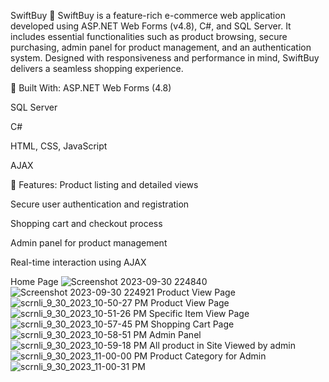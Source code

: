 SwiftBuy 🛒
SwiftBuy is a feature-rich e-commerce web application developed using ASP.NET Web Forms (v4.8), C#, and SQL Server. It includes essential functionalities such as product browsing, secure purchasing, admin panel for product management, and an authentication system. Designed with responsiveness and performance in mind, SwiftBuy delivers a seamless shopping experience.

🔧 Built With:
ASP.NET Web Forms (4.8)

SQL Server

C#

HTML, CSS, JavaScript

AJAX

🌟 Features:
Product listing and detailed views

Secure user authentication and registration

Shopping cart and checkout process

Admin panel for product management

Real-time interaction using AJAX

Home Page
![Screenshot 2023-09-30 224840](https://github.com/gargasaha/EcommerceSite/assets/92121621/4dc70421-0f40-468e-a7f1-e8a5e98dd784)
![Screenshot 2023-09-30 224921](https://github.com/gargasaha/EcommerceSite/assets/92121621/df6f4acf-e89b-4fd8-883b-94e864830001)
Product View Page
![scrnli_9_30_2023_10-50-27 PM](https://github.com/gargasaha/EcommerceSite/assets/92121621/a401e924-8859-484c-a512-32902b7a53f4)
Product View Page
![scrnli_9_30_2023_10-51-26 PM](https://github.com/gargasaha/EcommerceSite/assets/92121621/a8f5024d-c711-4b88-b01d-47a7aa70a6e4)
Specific Item View Page
![scrnli_9_30_2023_10-57-45 PM](https://github.com/gargasaha/EcommerceSite/assets/92121621/95b8ced9-723a-416c-bbd3-8d37713ee89e)
Shopping Cart Page
![scrnli_9_30_2023_10-58-51 PM](https://github.com/gargasaha/EcommerceSite/assets/92121621/172ff631-8a7b-4534-8804-adfee0ed8322)
Admin Panel
![scrnli_9_30_2023_10-59-18 PM](https://github.com/gargasaha/EcommerceSite/assets/92121621/1943bdd4-7867-4409-bd19-9f0c2c473fc3)
All product in Site Viewed by admin
![scrnli_9_30_2023_11-00-00 PM](https://github.com/gargasaha/EcommerceSite/assets/92121621/7acd4679-fb7d-4e25-915a-d761af0d026b)
Product Category for Admin
![scrnli_9_30_2023_11-00-31 PM](https://github.com/gargasaha/EcommerceSite/assets/92121621/11ada633-ec8b-4597-867a-a1fbedf775f3)
